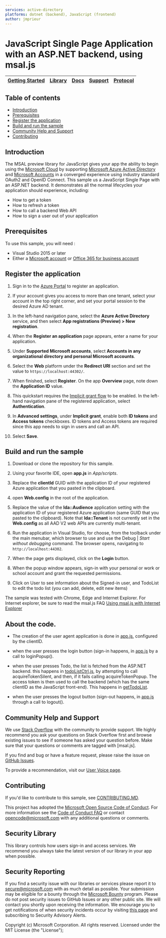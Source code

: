 ```yaml
---
services: active-directory
platforms: dotnet (backend), JavaScript (frontend)
author: jmprieur
---
```


# JavaScript Single Page Application with an ASP.NET backend, using msal.js

| [Getting Started](https://apps.dev.microsoft.com/portal/register-app)| [Library](https://github.com/AzureAD/microsoft-authentication-library-for-js) | [Docs](https://aka.ms/aaddev) | [Support](README.md#community-help-and-support) | [Protocol](https://docs.microsoft.com/en-us/azure/active-directory/develop/active-directory-v2-protocols-implicit) |
| --- | --- | --- | --- | --- |

## Table of contents

* [Introduction](#introduction)
* [Prerequisites](#prerequisites)
* [Register the application](#register-the-application)
* [Build and run the sample](#build-and-run-the-sample)
* [Community Help and Support](#Community-Help-and-Support)
* [Contributing](#contributing)

## Introduction

The MSAL preview library for JavaScript gives your app the ability to begin using the [Microsoft Cloud](https://cloud.microsoft.com) by supporting [Microsoft Azure Active Directory](https://azure.microsoft.com/en-us/services/active-directory/) and [Microsoft Accounts](https://account.microsoft.com) in a converged experience using industry standard OAuth2 and OpenID Connect. This sample us a JavaScript Single Page with an ASP.NET backend. It demonstrates all the normal lifecycles your application should experience, including:

* How to get a token
* How to refresh a token
* How to call a backend Web API
* How to sign a user out of your application

## Prerequisites

To use this sample, you will need :
* Visual Studio 2015 or later
* Either a [Microsoft account](https://www.outlook.com) or [Office 365 for business account](https://msdn.microsoft.com/en-us/office/office365/howto/setup-development-environment#bk_Office365Account)

## Register the application

1. Sign in to the [Azure Portal](https://portal.azure.com/) to register an application.

1. If your account gives you access to more than one tenant, select your account in the top right corner, and set your portal session to the desired Azure AD tenant.

1. In the left-hand navigation pane, select the **Azure Active Directory** service, and then select **App registrations (Preview) > New registration**.

1. When the **Register an application** page appears, enter a name for your application.

1. Under **Supported Microsoft accounts**, select **Accounts in any organizational directory and personal Microsoft accounts**.

1. Select the **Web** platform under the **Redirect URI** section and set the value to `https://localhost:44302/`.

1. When finished, select **Register**.  On the app **Overview** page, note down the **Application ID** value.

1. This quickstart requires the [Implicit grant flow](https://docs.microsoft.com/en-us/azure/active-directory/develop/v2-oauth2-implicit-grant-flow) to be enabled. In the left-hand navigation pane of the registered application, select **Authentication**.

1. In **Advanced settings**, under **Implicit grant**, enable both **ID tokens** and **Access tokens** checkboxes. ID tokens and Access tokens are required since this app needs to sign in users and call an API.

1. Select **Save**.

## Build and run the sample

1. Download or clone the repository for this sample.

1. Using your favorite IDE, open **app.js** in *App/scripts*.

1. Replace the **clientId** GUID  with the application ID of your registered Azure application that you pasted in the clipboard.

1. open **Web.config** in the root of the application.

1. Replace the value of the  **Ida::Audience** application setting with the application ID of your registered Azure application (same GUID that you pasted to the clipboard). Note that **Ida::Tenant** is not currently set in the **Web.config** as all AAD V2 web APIs are currently multi-tenant.

1. Run the application in Visual Studio, for choose, from the toolback under the main menubar, which browser to use and use the Debug | *Start without debugging* command. The browser opens, navigating to `http://localhost:44302`.

1. When the page gets displayed, click on the **Login** button.

1. When the popup window appears, sign-in with your personal or work or school account and grant the requested permissions.

1. Click on User to see information about the Signed-in user, and TodoList to edit the todo list (you can add, delete, edit new items)


The sample was tested with Chrome, Edge and Internet Explorer. For Internet explorer, be sure to read the msal.js FAQ [Using msal.js with Internet Explorer](https://github.com/AzureAD/microsoft-authentication-library-for-js/wiki/Using-msal.js-with-Internet-Explorer)


## About the code.
- The creation of the user agent application is done in [app.js](https://github.com/Azure-Samples/active-directory-javascript-singlepageapp-dotnet-webapi-v2/blob/master/TodoSPA/App/Scripts/app.js#L23), configured by the clientID.

- when the user presses the login button (sign-in happens, in [app.js](https://github.com/Azure-Samples/active-directory-javascript-singlepageapp-dotnet-webapi-v2/blob/master/TodoSPA/App/Scripts/app.js#L49) by a call to loginPopup().

- when the user presses Todo, the list is fetched from the ASP.NET backend. this happens in [todoListCtrl.js](https://github.com/Azure-Samples/active-directory-javascript-singlepageapp-dotnet-webapi-v2/blob/master/TodoSPA/App/Scripts/Ctrls/todoListCtrl.js#L94), by attempting to call acquireTokenSilent, and then, if it fails calling acquireTokenPopup. The access token is then used to call the backend (which has the same clientID as the JavaScript front-end). This happens in [getTodoList](https://github.com/Azure-Samples/active-directory-javascript-singlepageapp-dotnet-webapi-v2/blob/master/TodoSPA/App/Scripts/Ctrls/todoListCtrl.js#L14).

- when the user presses the logout button (sign-out happens, in [app.js](https://github.com/Azure-Samples/active-directory-javascript-singlepageapp-dotnet-webapi-v2/blob/master/TodoSPA/App/Scripts/app.js#L45) through a call to logout().



## Community Help and Support
We use [Stack Overflow](http://stackoverflow.com/questions/tagged/msal) with the community to provide support. We highly recommend you ask your questions on Stack Overflow first and browse existing issues to see if someone has asked your question before. Make sure that your questions or comments are tagged with [msal.js].

If you find and bug or have a feature request, please raise the issue on [GitHub Issues](../../issues).

To provide a recommendation, visit our [User Voice page](https://feedback.azure.com/forums/169401-azure-active-directory).


## Contributing

If you'd like to contribute to this sample, see [CONTRIBUTING.MD](/CONTRIBUTING.md).

This project has adopted the [Microsoft Open Source Code of Conduct](https://opensource.microsoft.com/codeofconduct/). For more information see the [Code of Conduct FAQ](https://opensource.microsoft.com/codeofconduct/faq/) or contact [opencode@microsoft.com](mailto:opencode@microsoft.com) with any additional questions or comments.


## Security Library
This library controls how users sign-in and access services. We recommend you always take the latest version of our library in your app when possible.

## Security Reporting
If you find a security issue with our libraries or services please report it to [secure@microsoft.com](mailto:secure@microsoft.com) with as much detail as possible. Your submission may be eligible for a bounty through the [Microsoft Bounty](http://aka.ms/bugbounty) program. Please do not post security issues to GitHub Issues or any other public site. We will contact you shortly upon receiving the information. We encourage you to get notifications of when security incidents occur by visiting [this page](https://technet.microsoft.com/en-us/security/dd252948) and subscribing to Security Advisory Alerts.

Copyright (c) Microsoft Corporation.  All rights reserved. Licensed under the MIT License (the "License");
